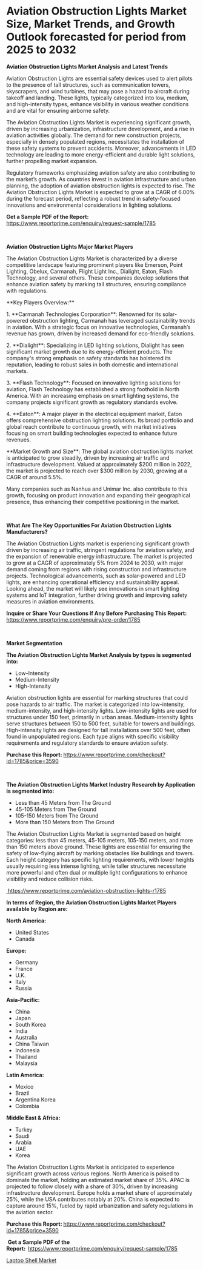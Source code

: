 <p><h1>Aviation Obstruction Lights Market Size, Market Trends, and Growth Outlook forecasted for period from 2025 to 2032</h1></p><p><strong>Aviation Obstruction Lights Market Analysis and Latest Trends</strong></p>
<p><p>Aviation Obstruction Lights are essential safety devices used to alert pilots to the presence of tall structures, such as communication towers, skyscrapers, and wind turbines, that may pose a hazard to aircraft during takeoff and landing. These lights, typically categorized into low, medium, and high-intensity types, enhance visibility in various weather conditions and are vital for ensuring airborne safety.</p><p>The Aviation Obstruction Lights Market is experiencing significant growth, driven by increasing urbanization, infrastructure development, and a rise in aviation activities globally. The demand for new construction projects, especially in densely populated regions, necessitates the installation of these safety systems to prevent accidents. Moreover, advancements in LED technology are leading to more energy-efficient and durable light solutions, further propelling market expansion.</p><p>Regulatory frameworks emphasizing aviation safety are also contributing to the market’s growth. As countries invest in aviation infrastructure and urban planning, the adoption of aviation obstruction lights is expected to rise. The Aviation Obstruction Lights Market is expected to grow at a CAGR of 6.00% during the forecast period, reflecting a robust trend in safety-focused innovations and environmental considerations in lighting solutions.</p></p>
<p><strong>Get a Sample PDF of the Report:&nbsp;</strong> <a href="https://www.reportprime.com/enquiry/request-sample/1785?utm_campaign=3258&utm_medium=2&utm_source=Github&utm_content=ia&utm_term=18032025&utm_id=aviation-obstruction-lights">https://www.reportprime.com/enquiry/request-sample/1785</a></p>
<p>&nbsp;</p>
<p><strong>Aviation Obstruction Lights Major Market Players</strong></p>
<p><p>The Aviation Obstruction Lights Market is characterized by a diverse competitive landscape featuring prominent players like Emerson, Point Lighting, Obelux, Carmanah, Flight Light Inc., Dialight, Eaton, Flash Technology, and several others. These companies develop solutions that enhance aviation safety by marking tall structures, ensuring compliance with regulations.</p><p>**Key Players Overview:**</p><p>1. **Carmanah Technologies Corporation**: Renowned for its solar-powered obstruction lighting, Carmanah has leveraged sustainability trends in aviation. With a strategic focus on innovative technologies, Carmanah’s revenue has grown, driven by increased demand for eco-friendly solutions.</p><p>2. **Dialight**: Specializing in LED lighting solutions, Dialight has seen significant market growth due to its energy-efficient products. The company's strong emphasis on safety standards has bolstered its reputation, leading to robust sales in both domestic and international markets.</p><p>3. **Flash Technology**: Focused on innovative lighting solutions for aviation, Flash Technology has established a strong foothold in North America. With an increasing emphasis on smart lighting systems, the company projects significant growth as regulatory standards evolve.</p><p>4. **Eaton**: A major player in the electrical equipment market, Eaton offers comprehensive obstruction lighting solutions. Its broad portfolio and global reach contribute to continuous growth, with market initiatives focusing on smart building technologies expected to enhance future revenues.</p><p>**Market Growth and Size**: The global aviation obstruction lights market is anticipated to grow steadily, driven by increasing air traffic and infrastructure development. Valued at approximately $200 million in 2022, the market is projected to reach over $300 million by 2030, growing at a CAGR of around 5.5%.</p><p>Many companies such as Nanhua and Unimar Inc. also contribute to this growth, focusing on product innovation and expanding their geographical presence, thus enhancing their competitive positioning in the market.</p></p>
<p>&nbsp;</p>
<p><strong>What Are The Key Opportunities For Aviation Obstruction Lights Manufacturers?</strong></p>
<p><p>The Aviation Obstruction Lights market is experiencing significant growth driven by increasing air traffic, stringent regulations for aviation safety, and the expansion of renewable energy infrastructure. The market is projected to grow at a CAGR of approximately 5% from 2024 to 2030, with major demand coming from regions with rising construction and infrastructure projects. Technological advancements, such as solar-powered and LED lights, are enhancing operational efficiency and sustainability appeal. Looking ahead, the market will likely see innovations in smart lighting systems and IoT integration, further driving growth and improving safety measures in aviation environments.</p></p>
<p><strong>Inquire or Share Your Questions If Any Before Purchasing This Report:</strong> <a href="https://www.reportprime.com/enquiry/pre-order/1785?utm_campaign=3258&utm_medium=2&utm_source=Github&utm_content=ia&utm_term=18032025&utm_id=aviation-obstruction-lights">https://www.reportprime.com/enquiry/pre-order/1785</a></p>
<p>&nbsp;</p>
<p><strong>Market Segmentation</strong></p>
<p><strong>The Aviation Obstruction Lights Market Analysis by types is segmented into:</strong></p>
<p><ul><li>Low-Intensity</li><li>Medium-Intensity</li><li>High-Intensity</li></ul></p>
<p><p>Aviation obstruction lights are essential for marking structures that could pose hazards to air traffic. The market is categorized into low-intensity, medium-intensity, and high-intensity lights. Low-intensity lights are used for structures under 150 feet, primarily in urban areas. Medium-intensity lights serve structures between 150 to 500 feet, suitable for towers and buildings. High-intensity lights are designed for tall installations over 500 feet, often found in unpopulated regions. Each type aligns with specific visibility requirements and regulatory standards to ensure aviation safety.</p></p>
<p><strong>Purchase this Report:&nbsp;</strong><a href="https://www.reportprime.com/checkout?id=1785&price=3590&utm_campaign=3258&utm_medium=2&utm_source=Github&utm_content=ia&utm_term=18032025&utm_id=aviation-obstruction-lights">https://www.reportprime.com/checkout?id=1785&price=3590</a></p>
<p>&nbsp;</p>
<p><strong>The Aviation Obstruction Lights Market Industry Research by Application is segmented into:</strong></p>
<p><ul><li>Less than 45 Meters from The Ground</li><li>45-105 Meters from The Ground</li><li>105-150 Meters from The Ground</li><li>More than 150 Meters from The Ground</li></ul></p>
<p><p>The Aviation Obstruction Lights Market is segmented based on height categories: less than 45 meters, 45-105 meters, 105-150 meters, and more than 150 meters above ground. These lights are essential for ensuring the safety of low-flying aircraft by marking obstacles like buildings and towers. Each height category has specific lighting requirements, with lower heights usually requiring less intense lighting, while taller structures necessitate more powerful and often dual or multiple light configurations to enhance visibility and reduce collision risks.</p></p>
<p><a href="https://www.reportprime.com/aviation-obstruction-lights-r1785?utm_campaign=3258&utm_medium=2&utm_source=Github&utm_content=ia&utm_term=18032025&utm_id=aviation-obstruction-lights">&nbsp;https://www.reportprime.com/aviation-obstruction-lights-r1785</a></p>
<p><strong>In terms of Region, the Aviation Obstruction Lights Market Players available by Region are:</strong></p>
<p>
    <p> <strong> North America: </strong>
        <ul>
            <li>United States</li>
            <li>Canada</li>
        </ul>
        </p> 
    <p> <strong> Europe: </strong>
        <ul>
            <li>Germany</li>
            <li>France</li>
            <li>U.K.</li>
            <li>Italy</li>
            <li>Russia</li>
        </ul>
        </p> 
    <p> <strong> Asia-Pacific: </strong>
        <ul>
            <li>China</li>
            <li>Japan</li>
            <li>South Korea</li>
            <li>India</li>
            <li>Australia</li>
            <li>China Taiwan</li>
            <li>Indonesia</li>
            <li>Thailand</li>
            <li>Malaysia</li>
        </ul>
        </p> 
    <p> <strong> Latin America: </strong>
        <ul>
            <li>Mexico</li>
            <li>Brazil</li>
            <li>Argentina Korea</li>
            <li>Colombia</li>
        </ul>
        </p> 
    <p> <strong> Middle East & Africa: </strong>
        <ul>
            <li>Turkey</li>
            <li>Saudi</li>
            <li>Arabia</li>
            <li>UAE</li>
            <li>Korea</li>
        </ul>
    </p>
    </p>
<p><p>The Aviation Obstruction Lights Market is anticipated to experience significant growth across various regions. North America is poised to dominate the market, holding an estimated market share of 35%. APAC is projected to follow closely with a share of 30%, driven by increasing infrastructure development. Europe holds a market share of approximately 25%, while the USA contributes notably at 20%. China is expected to capture around 15%, fueled by rapid urbanization and safety regulations in the aviation sector.</p></p>
<p><strong>Purchase this Report: </strong><a href="https://www.reportprime.com/checkout?id=1785&price=3590&utm_campaign=3258&utm_medium=2&utm_source=Github&utm_content=ia&utm_term=18032025&utm_id=aviation-obstruction-lights">https://www.reportprime.com/checkout?id=1785&price=3590</a></p>
<p>&nbsp;<strong>Get a Sample PDF of the Report:&nbsp;&nbsp;</strong><a href="https://www.reportprime.com/enquiry/request-sample/1785?utm_campaign=3258&utm_medium=2&utm_source=Github&utm_content=ia&utm_term=18032025&utm_id=aviation-obstruction-lights">https://www.reportprime.com/enquiry/request-sample/1785</a></p>
<p><strong></strong></p>
<p><p><a href="https://github.com/careymartta6/Market-Research-Report-List-1/blob/main/laptop-shell-market.md?utm_campaign=3258&utm_medium=2&utm_source=Github&utm_content=ia&utm_term=18032025&utm_id=aviation-obstruction-lights">Laptop Shell Market</a></p></p>